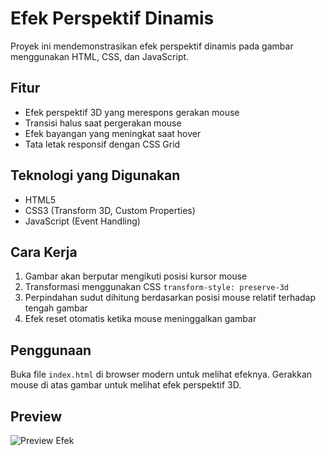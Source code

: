 # Efek Perspektif Dinamis

Proyek ini mendemonstrasikan efek perspektif dinamis pada gambar menggunakan HTML, CSS, dan JavaScript.

## Fitur

- Efek perspektif 3D yang merespons gerakan mouse
- Transisi halus saat pergerakan mouse
- Efek bayangan yang meningkat saat hover
- Tata letak responsif dengan CSS Grid

## Teknologi yang Digunakan

- HTML5
- CSS3 (Transform 3D, Custom Properties)
- JavaScript (Event Handling)

## Cara Kerja

1. Gambar akan berputar mengikuti posisi kursor mouse
2. Transformasi menggunakan CSS `transform-style: preserve-3d`
3. Perpindahan sudut dihitung berdasarkan posisi mouse relatif terhadap tengah gambar
4. Efek reset otomatis ketika mouse meninggalkan gambar

## Penggunaan

Buka file `index.html` di browser modern untuk melihat efeknya. Gerakkan mouse di atas gambar untuk melihat efek perspektif 3D.

## Preview

![Preview Efek](https://github.com/yourusername/dynamic-perspective/raw/main/preview.gif)